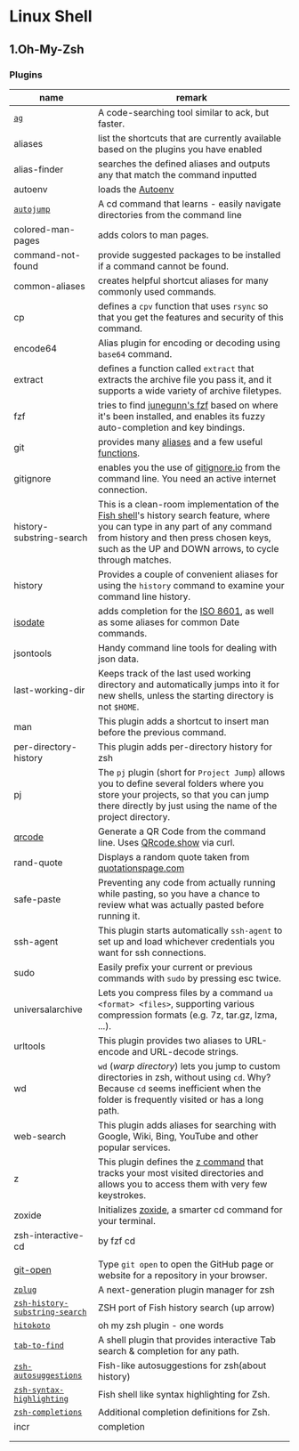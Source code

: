 # Linux Shell

## 1.Oh-My-Zsh

### Plugins

| name                                                                                        | remark                                                                                                                                                                                                                                                    |
| ------------------------------------------------------------------------------------------- | --------------------------------------------------------------------------------------------------------------------------------------------------------------------------------------------------------------------------------------------------------- |
| [`ag`](https://github.com/ggreer/the\_silver\_searcher)                                     | A code-searching tool similar to ack, but faster.                                                                                                                                                                                                         |
| aliases                                                                                     | list the shortcuts that are currently available based on the plugins you have enabled                                                                                                                                                                     |
| alias-finder                                                                                | searches the defined aliases and outputs any that match the command inputted                                                                                                                                                                              |
| autoenv                                                                                     | loads the [Autoenv](https://github.com/inishchith/autoenv)                                                                                                                                                                                                |
| [`autojump`](https://github.com/wting/autojump#installation)                                | A cd command that learns - easily navigate directories from the command line                                                                                                                                                                              |
| colored-man-pages                                                                           | adds colors to man pages.                                                                                                                                                                                                                                 |
| command-not-found                                                                           | provide suggested packages to be installed if a command cannot be found.                                                                                                                                                                                  |
| common-aliases                                                                              | creates helpful shortcut aliases for many commonly used commands.                                                                                                                                                                                         |
| cp                                                                                          | defines a `cpv` function that uses `rsync` so that you get the features and security of this command.                                                                                                                                                     |
| encode64                                                                                    | Alias plugin for encoding or decoding using `base64` command.                                                                                                                                                                                             |
| extract                                                                                     | defines a function called `extract` that extracts the archive file you pass it, and it supports a wide variety of archive filetypes.                                                                                                                      |
| fzf                                                                                         |  tries to find [junegunn's fzf](https://github.com/junegunn/fzf) based on where it's been installed, and enables its fuzzy auto-completion and key bindings.                                                                                              |
| git                                                                                         | provides many [aliases](https://github.com/ohmyzsh/ohmyzsh/tree/master/plugins/git#aliases) and a few useful [functions](https://github.com/ohmyzsh/ohmyzsh/tree/master/plugins/git#functions).                                                           |
| gitignore                                                                                   | enables you the use of [gitignore.io](https://www.gitignore.io/) from the command line. You need an active internet connection.                                                                                                                           |
| history-substring-search                                                                    | This is a clean-room implementation of the [Fish shell](http://fishshell.com/)'s history search feature, where you can type in any part of any command from history and then press chosen keys, such as the UP and DOWN arrows, to cycle through matches. |
| history                                                                                     | Provides a couple of convenient aliases for using the `history` command to examine your command line history.                                                                                                                                             |
| [isodate](https://github.com/ohmyzsh/ohmyzsh/tree/master/plugins/isodate)                   | adds completion for the [ISO 8601](https://en.wikipedia.org/wiki/ISO\_8601), as well as some aliases for common Date commands.                                                                                                                            |
| jsontools                                                                                   | Handy command line tools for dealing with json data.                                                                                                                                                                                                      |
| last-working-dir                                                                            | Keeps track of the last used working directory and automatically jumps into it for new shells, unless the starting directory is not `$HOME`.                                                                                                              |
| man                                                                                         | This plugin adds a shortcut to insert man before the previous command.                                                                                                                                                                                    |
| per-directory-history                                                                       | This plugin adds per-directory history for zsh                                                                                                                                                                                                            |
| pj                                                                                          | The `pj` plugin (short for `Project Jump`) allows you to define several folders where you store your projects, so that you can jump there directly by just using the name of the project directory.                                                       |
| [qrcode](https://github.com/ohmyzsh/ohmyzsh/tree/master/plugins/qrcode)                     | Generate a QR Code from the command line. Uses [QRcode.show](https://qrcode.show/) via curl.                                                                                                                                                              |
| rand-quote                                                                                  | Displays a random quote taken from [quotationspage.com](http://www.quotationspage.com/random.php)                                                                                                                                                         |
| safe-paste                                                                                  | Preventing any code from actually running while pasting, so you have a chance to review what was actually pasted before running it.                                                                                                                       |
| ssh-agent                                                                                   | This plugin starts automatically `ssh-agent` to set up and load whichever credentials you want for ssh connections.                                                                                                                                       |
| sudo                                                                                        | Easily prefix your current or previous commands with `sudo` by pressing esc twice.                                                                                                                                                                        |
| universalarchive                                                                            | Lets you compress files by a command `ua <format> <files>`, supporting various compression formats (e.g. 7z, tar.gz, lzma, ...).                                                                                                                          |
| urltools                                                                                    | This plugin provides two aliases to URL-encode and URL-decode strings.                                                                                                                                                                                    |
| wd                                                                                          | `wd` (_warp directory_) lets you jump to custom directories in zsh, without using `cd`. Why? Because `cd` seems inefficient when the folder is frequently visited or has a long path.                                                                     |
| web-search                                                                                  | This plugin adds aliases for searching with Google, Wiki, Bing, YouTube and other popular services.                                                                                                                                                       |
| z                                                                                           | This plugin defines the [z command](https://github.com/agkozak/zsh-z) that tracks your most visited directories and allows you to access them with very few keystrokes.                                                                                   |
| zoxide                                                                                      | Initializes [zoxide](https://github.com/ajeetdsouza/zoxide), a smarter cd command for your terminal.                                                                                                                                                      |
| zsh-interactive-cd                                                                          | by fzf cd                                                                                                                                                                                                                                                 |
|                                                                                             |                                                                                                                                                                                                                                                           |
| [git-open](https://github.com/paulirish/git-open)                                           | Type `git open` to open the GitHub page or website for a repository in your browser.                                                                                                                                                                      |
| [`zplug`](https://github.com/zplug/zplug)                                                   | A next-generation plugin manager for zsh                                                                                                                                                                                                                  |
| [`zsh-history-substring-search`](https://github.com/zsh-users/zsh-history-substring-search) | ZSH port of Fish history search (up arrow)                                                                                                                                                                                                                |
| [`hitokoto`](https://github.com/derry96/hitokoto)                                           | oh my zsh plugin - one words                                                                                                                                                                                                                              |
| [`tab-to-find`](https://github.com/no5ix/tab-to-find)                                       | A shell plugin that provides interactive Tab search & completion for any path.                                                                                                                                                                            |
| [`zsh-autosuggestions`](https://github.com/zsh-users/zsh-autosuggestions)                   | Fish-like autosuggestions for zsh(about history)                                                                                                                                                                                                          |
| [`zsh-syntax-highlighting`](https://github.com/zsh-users/zsh-syntax-highlighting)           | Fish shell like syntax highlighting for Zsh.                                                                                                                                                                                                              |
| [`zsh-completions`](https://github.com/zsh-users/zsh-completions)                           | Additional completion definitions for Zsh.                                                                                                                                                                                                                |
| incr                                                                                        | completion                                                                                                                                                                                                                                                |
|                                                                                             |                                                                                                                                                                                                                                                           |
|                                                                                             |                                                                                                                                                                                                                                                           |

